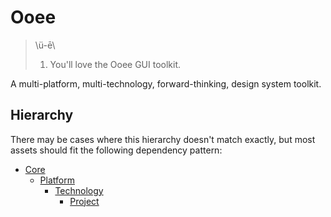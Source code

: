 # Ooee

> \ü-ē\
>
> 1. You'll love the Ooee GUI toolkit.


A multi-platform, multi-technology, forward-thinking, design system toolkit.



## Hierarchy

There may be cases where this hierarchy doesn't match exactly, but most assets should fit the following dependency pattern:

* [Core](docs/CORE.md)
    * [Platform](docs/PLATFORM.md)
        * [Technology](docs/TECHNOLOGY.md)
            * [Project](docs/PROJECT.md)
